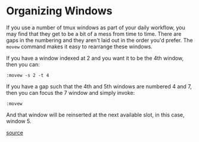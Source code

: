 # Organizing Windows

If you use a number of tmux windows as part of your daily workflow, you may find that they get to be a bit of a mess from time to time. There are gaps in the numbering and they aren't laid out in the order you'd prefer. The `movew` command makes it easy to rearrange these windows.

If you have a window indexed at 2 and you want it to be the 4th window, then you can:

```
:movew -s 2 -t 4
```

If you have a gap such that the 4th and 5th windows are numbered 4 and 7, then you can focus the 7 window and simply invoke:

```
:movew
```

And that window will be reinserted at the next available slot, in this case, window 5.

[source](https://github.com/jbranchaud/til/blob/master/tmux/organizing-windows.md)

